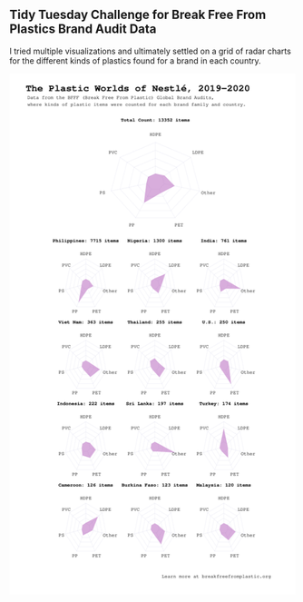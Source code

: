 ## Tidy Tuesday Challenge for Break Free From Plastics Brand Audit Data

I tried multiple visualizations and ultimately settled on a grid of radar charts for the different kinds of plastics found for a brand in each country.

![](./plot_nestle.png)
